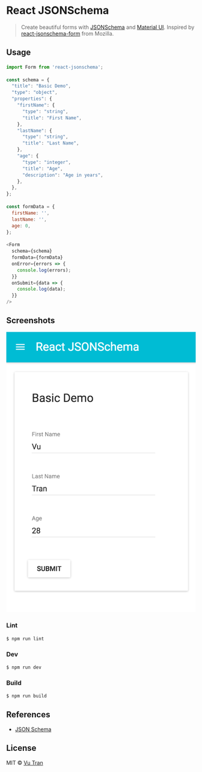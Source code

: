 # React JSONSchema

> Create beautiful forms with [JSONSchema](http://json-schema.org) and [Material UI](http://material-ui.com).
> Inspired by [react-jsonschema-form](https://github.com/mozilla-services/react-jsonschema-form) from Mozilla.

## Usage

````js
import Form from 'react-jsonschema';

const schema = {
  "title": "Basic Demo",
  "type": "object",
  "properties": {
    "firstName": {
      "type": "string",
      "title": "First Name",
    },
    "lastName": {
      "type": "string",
      "title": "Last Name",
    },
    "age": {
      "type": "integer",
      "title": "Age",
      "description": "Age in years",
    },
  },
};

const formData = {
  firstName: '',
  lastName: '',
  age: 0,
};

<Form
  schema={schema}
  formData={formData}
  onError={errors => {
    console.log(errors);
  }}
  onSubmit={data => {
    console.log(data);
  }}
/>
````

## Screenshots

![Screenshot 1](screenshots/screenshot1.png)

### Lint

````bash
$ npm run lint
````

### Dev

````bash
$ npm run dev
````

### Build

````bash
$ npm run build
````

## References

- [JSON Schema](http://json-schema.org/)

## License

MIT © [Vu Tran](https://github.com/vutran/)
